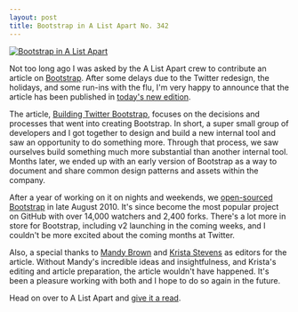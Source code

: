 ```yaml
---
layout: post
title: Bootstrap in A List Apart No. 342
---
```


<a href="http://www.alistapart.com/articles/building-twitter-bootstrap/" title="Bootstrap in A List Apart" target="_blank"><img src="http://www.markdotto.com/wp-content/uploads/2012/01/bootstrap-ala.png" alt="Bootstrap in A List Apart"></a>

Not too long ago I was asked by the A List Apart crew to contribute an article on [Bootstrap](https://twitter.github.com/bootstrap). After some delays due to the Twitter redesign, the holidays, and some run-ins with the flu, I'm very happy to announce that the article has been published in [today's new edition](http://www.alistapart.com/issues/342).

The article, [Building Twitter Bootstrap](http://www.alistapart.com/articles/building-twitter-bootstrap/), focuses on the decisions and processes that went into creating Bootstrap. In short, a super small group of developers and I got together to design and build a new internal tool and saw an opportunity to do something more. Through that process, we saw ourselves build something much more substantial than another internal tool. Months later, we ended up with an early version of Bootstrap as a way to document and share common design patterns and assets within the company.

After a year of working on it on nights and weekends, we [open-sourced Bootstrap](https://github.com/twitter/bootstrap/) in late August 2010. It's since become the most popular project on GitHub with over 14,000 watchers and 2,400 forks. There's a lot more in store for Bootstrap, including v2 launching in the coming weeks, and I couldn't be more excited about the coming months at Twitter.

Also, a special thanks to [Mandy Brown](http://aworkinglibrary.com/) and [Krista Stevens](http://kristastevens.com/) as editors for the article. Without Mandy's incredible ideas and insightfulness, and Krista's editing and article preparation, the article wouldn't have happened. It's been a pleasure working with both and I hope to do so again in the future.

Head on over to A List Apart and [give it a read](http://www.alistapart.com/articles/building-twitter-bootstrap/).
